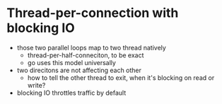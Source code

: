 # Thread-per-connection with blocking IO

- those two parallel loops map to two thread natively
  - thread-per-half-conneciton, to be exact
  - go uses this model universally
- two direcitons are not affecting each other
  - how to tell the other thread to exit, when it's blocking on read or write?
- blocking IO throttles traffic by default